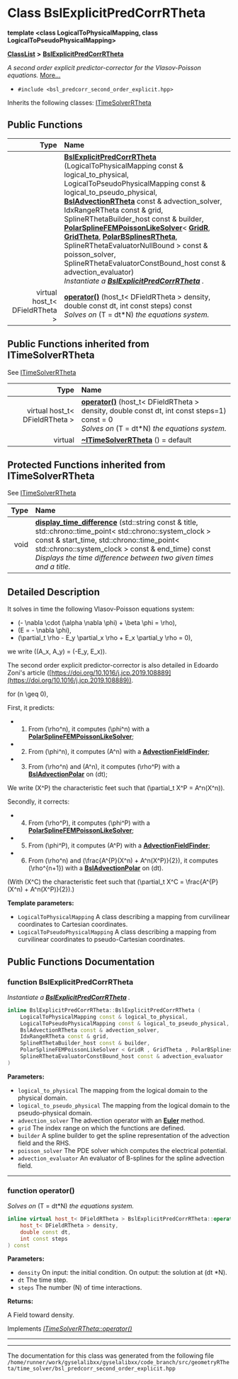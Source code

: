 

# Class BslExplicitPredCorrRTheta

**template &lt;class LogicalToPhysicalMapping, class LogicalToPseudoPhysicalMapping&gt;**



[**ClassList**](annotated.md) **>** [**BslExplicitPredCorrRTheta**](classBslExplicitPredCorrRTheta.md)



_A second order explicit predictor-corrector for the Vlasov-Poisson equations._ [More...](#detailed-description)

* `#include <bsl_predcorr_second_order_explicit.hpp>`



Inherits the following classes: [ITimeSolverRTheta](classITimeSolverRTheta.md)






















































## Public Functions

| Type | Name |
| ---: | :--- |
|   | [**BslExplicitPredCorrRTheta**](#function-bslexplicitpredcorrrtheta) (LogicalToPhysicalMapping const & logical\_to\_physical, LogicalToPseudoPhysicalMapping const & logical\_to\_pseudo\_physical, [**BslAdvectionRTheta**](classBslAdvectionPolar.md) const & advection\_solver, IdxRangeRTheta const & grid, SplineRThetaBuilder\_host const & builder, [**PolarSplineFEMPoissonLikeSolver**](classPolarSplineFEMPoissonLikeSolver.md)&lt; [**GridR**](structGridR.md), [**GridTheta**](structGridTheta.md), [**PolarBSplinesRTheta**](structPolarBSplinesRTheta.md), SplineRThetaEvaluatorNullBound &gt; const & poisson\_solver, SplineRThetaEvaluatorConstBound\_host const & advection\_evaluator) <br>_Instantiate a_ [_**BslExplicitPredCorrRTheta**_](classBslExplicitPredCorrRTheta.md) _._ |
| virtual host\_t&lt; DFieldRTheta &gt; | [**operator()**](#function-operator) (host\_t&lt; DFieldRTheta &gt; density, double const dt, int const steps) const<br>_Solves on_ \(T = dt*N\) _the equations system._ |


## Public Functions inherited from ITimeSolverRTheta

See [ITimeSolverRTheta](classITimeSolverRTheta.md)

| Type | Name |
| ---: | :--- |
| virtual host\_t&lt; DFieldRTheta &gt; | [**operator()**](classITimeSolverRTheta.md#function-operator) (host\_t&lt; DFieldRTheta &gt; density, double const dt, int const steps=1) const = 0<br>_Solves on_ \(T = dt*N\) _the equations system._ |
| virtual  | [**~ITimeSolverRTheta**](classITimeSolverRTheta.md#function-itimesolverrtheta) () = default<br> |
















































## Protected Functions inherited from ITimeSolverRTheta

See [ITimeSolverRTheta](classITimeSolverRTheta.md)

| Type | Name |
| ---: | :--- |
|  void | [**display\_time\_difference**](classITimeSolverRTheta.md#function-display_time_difference) (std::string const & title, std::chrono::time\_point&lt; std::chrono::system\_clock &gt; const & start\_time, std::chrono::time\_point&lt; std::chrono::system\_clock &gt; const & end\_time) const<br>_Displays the time difference between two given times and a title._  |






## Detailed Description


It solves in time the following Vlasov-Poisson equations system:



* \(- \nabla \cdot (\alpha \nabla \phi) + \beta \phi = \rho\),
* \(E = - \nabla \phi\),
* \(\partial_t \rho - E_y \partial_x \rho + E_x \partial_y \rho = 0\),




we write \((A_x, A_y) =  (-E_y, E_x)\).


The second order explicit predictor-corrector is also detailed in Edoardo Zoni's article ([https://doi.org/10.1016/j.jcp.2019.108889](https://doi.org/10.1016/j.jcp.2019.108889)).


for \(n \geq 0\),


First, it predicts:
* 1. From \(\rho^n\), it computes \(\phi^n\) with a [**PolarSplineFEMPoissonLikeSolver**](classPolarSplineFEMPoissonLikeSolver.md);
* 2. From \(\phi^n\), it computes \(A^n\) with a [**AdvectionFieldFinder**](classAdvectionFieldFinder.md);
* 3. From \(\rho^n\) and \(A^n\), it computes \(\rho^P\) with a [**BslAdvectionPolar**](classBslAdvectionPolar.md) on \(dt\);




We write \(X^P\) the characteristic feet such that \(\partial_t X^P = A^n(X^n)\).


Secondly, it corrects:
* 4. From \(\rho^P\), it computes \(\phi^P\) with a [**PolarSplineFEMPoissonLikeSolver**](classPolarSplineFEMPoissonLikeSolver.md);
* 5. From \(\phi^P\), it computes \(A^P\) with a [**AdvectionFieldFinder**](classAdvectionFieldFinder.md);
* 6. From \(\rho^n\) and \(\frac{A^{P}(X^n) + A^n(X^P)}{2}\), it computes \(\rho^{n+1}\) with a [**BslAdvectionPolar**](classBslAdvectionPolar.md) on \(dt\).




(With \(X^C\) the characteristic feet such that \(\partial_t X^C = \frac{A^{P}(X^n) + A^n(X^P)}{2}\).)




**Template parameters:**


* `LogicalToPhysicalMapping` A class describing a mapping from curvilinear coordinates to Cartesian coordinates. 
* `LogicalToPseudoPhysicalMapping` A class describing a mapping from curvilinear coordinates to pseudo-Cartesian coordinates. 




    
## Public Functions Documentation




### function BslExplicitPredCorrRTheta 

_Instantiate a_ [_**BslExplicitPredCorrRTheta**_](classBslExplicitPredCorrRTheta.md) _._
```C++
inline BslExplicitPredCorrRTheta::BslExplicitPredCorrRTheta (
    LogicalToPhysicalMapping const & logical_to_physical,
    LogicalToPseudoPhysicalMapping const & logical_to_pseudo_physical,
    BslAdvectionRTheta const & advection_solver,
    IdxRangeRTheta const & grid,
    SplineRThetaBuilder_host const & builder,
    PolarSplineFEMPoissonLikeSolver < GridR , GridTheta , PolarBSplinesRTheta , SplineRThetaEvaluatorNullBound > const & poisson_solver,
    SplineRThetaEvaluatorConstBound_host const & advection_evaluator
) 
```





**Parameters:**


* `logical_to_physical` The mapping from the logical domain to the physical domain. 
* `logical_to_pseudo_physical` The mapping from the logical domain to the pseudo-physical domain. 
* `advection_solver` The advection operator with an [**Euler**](classEuler.md) method. 
* `grid` The index range on which the functions are defined. 
* `builder` A spline builder to get the spline representation of the advection field and the RHS. 
* `poisson_solver` The PDE solver which computes the electrical potential. 
* `advection_evaluator` An evaluator of B-splines for the spline advection field. 




        

<hr>



### function operator() 

_Solves on_ \(T = dt*N\) _the equations system._
```C++
inline virtual host_t< DFieldRTheta > BslExplicitPredCorrRTheta::operator() (
    host_t< DFieldRTheta > density,
    double const dt,
    int const steps
) const
```





**Parameters:**


* `density` On input: the initial condition. On output: the solution at \(dt *N\). 
* `dt` The time step. 
* `steps` The number \(N\) of time interactions.



**Returns:**

A Field toward density. 





        
Implements [*ITimeSolverRTheta::operator()*](classITimeSolverRTheta.md#function-operator)


<hr>

------------------------------
The documentation for this class was generated from the following file `/home/runner/work/gyselalibxx/gyselalibxx/code_branch/src/geometryRTheta/time_solver/bsl_predcorr_second_order_explicit.hpp`

